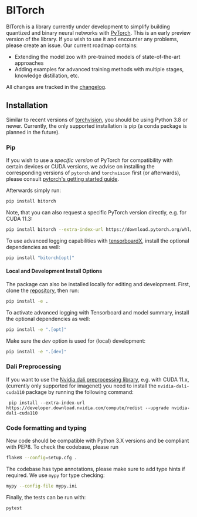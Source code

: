 # BITorch

BITorch is a library currently under development to simplify building quantized and binary neural networks
with [PyTorch](https://pytorch.org/).
This is an early preview version of the library.
If you wish to use it and encounter any problems, please create an issue.
Our current roadmap contains:

- Extending the model zoo with pre-trained models of state-of-the-art approaches
- Adding examples for advanced training methods with multiple stages, knowledge distillation, etc.

All changes are tracked in the [changelog](CHANGELOG.md).

## Installation

Similar to recent versions of [torchvision](https://github.com/pytorch/vision), you should be using Python 3.8 or newer.
Currently, the only supported installation is pip (a conda package is planned in the future).

### Pip

If you wish to use a *specific version* of PyTorch for compatibility with certain devices or CUDA versions,
we advise on installing the corresponding versions of `pytorch` and `torchvision` first (or afterwards),
please consult [pytorch's getting started guide](https://pytorch.org/get-started/locally/).

Afterwards simply run:
```bash
pip install bitorch
```

Note, that you can also request a specific PyTorch version directly, e.g. for CUDA 11.3:
```bash
pip install bitorch --extra-index-url https://download.pytorch.org/whl/cu113
```

To use advanced logging capabilities with [tensorboardX](https://github.com/lanpa/tensorboardX),
install the optional dependencies as well:

```bash
pip install "bitorch[opt]"
```

#### Local and Development Install Options

The package can also be installed locally for editing and development.
First, clone the [repository](https://github.com/hpi-xnor/bitorch), then run:

```bash
pip install -e .
```

To activate advanced logging with Tensorboard and model summary, install the optional dependencies as well:

```bash
pip install -e ".[opt]"
```

Make sure the _dev_ option is used for (local) development:

```bash
pip install -e ".[dev]"
```

### Dali Preprocessing

If you want to use the [Nvidia dali preprocessing library](https://github.com/NVIDIA/DALI),
e.g. with CUDA 11.x, (currently only supported for imagenet)
you need to install the `nvidia-dali-cuda110` package by running the following command:

```
 pip install --extra-index-url https://developer.download.nvidia.com/compute/redist --upgrade nvidia-dali-cuda110
```

### Code formatting and typing

New code should be compatible with Python 3.X versions and be compliant with PEP8. To check the codebase, please run

```bash
flake8 --config=setup.cfg .
```

The codebase has type annotations, please make sure to add type hints if required. We use `mypy` for type checking:

```bash
mypy --config-file mypy.ini
```

Finally, the tests can be run with:

```bash
pytest
```
